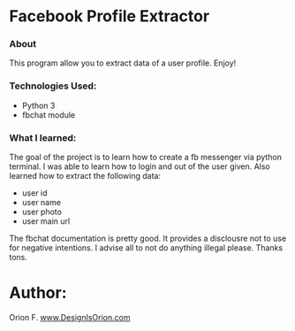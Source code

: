# Facebook Profile Extractor

### About 
This program allow you to extract data of a user profile. Enjoy! 

### Technologies Used:
- Python 3
- fbchat module

### What I learned:

The goal of the project is to learn how to create a fb messenger via python terminal. I was able to learn how to login and out of the user given. Also learned how to extract the following data:

- user id
- user name
- user photo
- user main url

The fbchat documentation is pretty good. It provides a disclousre not to use for negative intentions. I advise all to not do anything illegal please. Thanks tons.



# Author: 
Orion F.
www.DesignIsOrion.com



